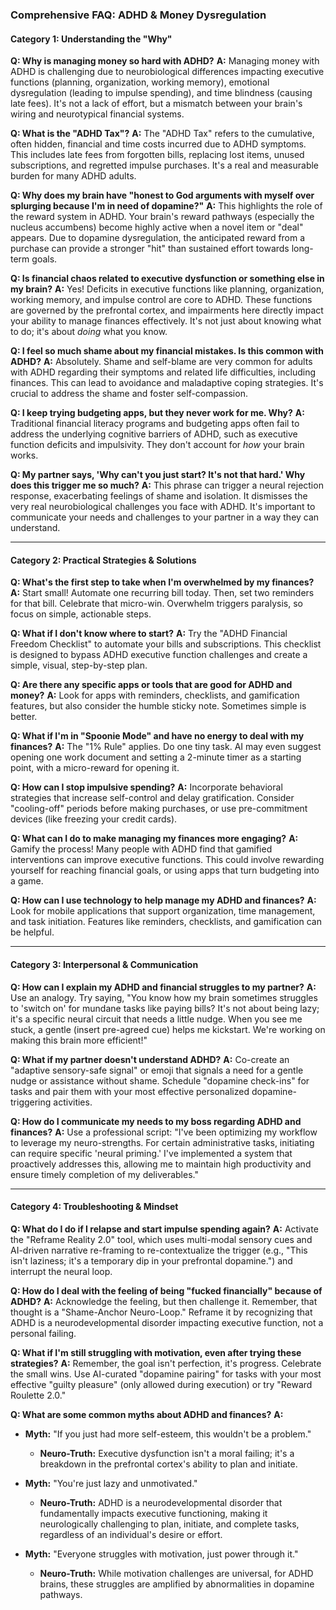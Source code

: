 ### **Comprehensive FAQ: ADHD & Money Dysregulation**

#### **Category 1: Understanding the "Why"**

**Q: Why is managing money so hard with ADHD?**
**A:** Managing money with ADHD is challenging due to neurobiological differences impacting executive functions (planning, organization, working memory), emotional dysregulation (leading to impulse spending), and time blindness (causing late fees). It's not a lack of effort, but a mismatch between your brain's wiring and neurotypical financial systems.

**Q: What is the "ADHD Tax"?**
**A:** The "ADHD Tax" refers to the cumulative, often hidden, financial and time costs incurred due to ADHD symptoms. This includes late fees from forgotten bills, replacing lost items, unused subscriptions, and regretted impulse purchases. It's a real and measurable burden for many ADHD adults.

**Q: Why does my brain have "honest to God arguments with myself over splurging because I'm in need of dopamine?"**
**A:** This highlights the role of the reward system in ADHD. Your brain's reward pathways (especially the nucleus accumbens) become highly active when a novel item or "deal" appears. Due to dopamine dysregulation, the anticipated reward from a purchase can provide a stronger "hit" than sustained effort towards long-term goals.

**Q: Is financial chaos related to executive dysfunction or something else in my brain?**
**A:** Yes! Deficits in executive functions like planning, organization, working memory, and impulse control are core to ADHD. These functions are governed by the prefrontal cortex, and impairments here directly impact your ability to manage finances effectively. It's not just about knowing what to do; it's about *doing* what you know.

**Q: I feel so much shame about my financial mistakes. Is this common with ADHD?**
**A:** Absolutely. Shame and self-blame are very common for adults with ADHD regarding their symptoms and related life difficulties, including finances. This can lead to avoidance and maladaptive coping strategies. It's crucial to address the shame and foster self-compassion.

**Q: I keep trying budgeting apps, but they never work for me. Why?**
**A:** Traditional financial literacy programs and budgeting apps often fail to address the underlying cognitive barriers of ADHD, such as executive function deficits and impulsivity. They don't account for *how* your brain works.

**Q: My partner says, 'Why can't you just start? It's not that hard.' Why does this trigger me so much?**
**A:** This phrase can trigger a neural rejection response, exacerbating feelings of shame and isolation. It dismisses the very real neurobiological challenges you face with ADHD. It's important to communicate your needs and challenges to your partner in a way they can understand.

---
#### **Category 2: Practical Strategies & Solutions**

**Q: What's the first step to take when I'm overwhelmed by my finances?**
**A:** Start small! Automate one recurring bill today. Then, set two reminders for that bill. Celebrate that micro-win. Overwhelm triggers paralysis, so focus on simple, actionable steps.

**Q: What if I don't know where to start?**
**A:** Try the "ADHD Financial Freedom Checklist" to automate your bills and subscriptions. This checklist is designed to bypass ADHD executive function challenges and create a simple, visual, step-by-step plan.

**Q: Are there any specific apps or tools that are good for ADHD and money?**
**A:** Look for apps with reminders, checklists, and gamification features, but also consider the humble sticky note. Sometimes simple is better.

**Q: What if I'm in "Spoonie Mode" and have no energy to deal with my finances?**
**A:** The "1% Rule" applies. Do one tiny task. AI may even suggest opening one work document and setting a 2-minute timer as a starting point, with a micro-reward for opening it.

**Q: How can I stop impulsive spending?**
**A:** Incorporate behavioral strategies that increase self-control and delay gratification. Consider "cooling-off" periods before making purchases, or use pre-commitment devices (like freezing your credit cards).

**Q: What can I do to make managing my finances more engaging?**
**A:** Gamify the process! Many people with ADHD find that gamified interventions can improve executive functions. This could involve rewarding yourself for reaching financial goals, or using apps that turn budgeting into a game.

**Q: How can I use technology to help manage my ADHD and finances?**
**A:** Look for mobile applications that support organization, time management, and task initiation. Features like reminders, checklists, and gamification can be helpful.

---
#### **Category 3: Interpersonal & Communication**

**Q: How can I explain my ADHD and financial struggles to my partner?**
**A:** Use an analogy. Try saying, "You know how my brain sometimes struggles to 'switch on' for mundane tasks like paying bills? It's not about being lazy; it's a specific neural circuit that needs a little nudge. When you see me stuck, a gentle (insert pre-agreed cue) helps me kickstart. We're working on making this brain more efficient!"

**Q: What if my partner doesn't understand ADHD?**
**A:** Co-create an "adaptive sensory-safe signal" or emoji that signals a need for a gentle nudge or assistance without shame. Schedule "dopamine check-ins" for tasks and pair them with your most effective personalized dopamine-triggering activities.

**Q: How do I communicate my needs to my boss regarding ADHD and finances?**
**A:** Use a professional script: "I've been optimizing my workflow to leverage my neuro-strengths. For certain administrative tasks, initiating can require specific 'neural priming.' I've implemented a system that proactively addresses this, allowing me to maintain high productivity and ensure timely completion of my deliverables."

---
#### **Category 4: Troubleshooting & Mindset**

**Q: What do I do if I relapse and start impulse spending again?**
**A:** Activate the "Reframe Reality 2.0" tool, which uses multi-modal sensory cues and AI-driven narrative re-framing to re-contextualize the trigger (e.g., "This isn't laziness; it's a temporary dip in your prefrontal dopamine.") and interrupt the neural loop.

**Q: How do I deal with the feeling of being "fucked financially" because of ADHD?**
**A:** Acknowledge the feeling, but then challenge it. Remember, that thought is a "Shame-Anchor Neuro-Loop." Reframe it by recognizing that ADHD is a neurodevelopmental disorder impacting executive function, not a personal failing.

**Q: What if I'm still struggling with motivation, even after trying these strategies?**
**A:** Remember, the goal isn't perfection, it's progress. Celebrate the small wins. Use AI-curated "dopamine pairing" for tasks with your most effective "guilty pleasure" (only allowed during execution) or try "Reward Roulette 2.0."

**Q: What are some common myths about ADHD and finances?**
**A:**
*   **Myth:** "If you just had more self-esteem, this wouldn't be a problem."
    *   **Neuro-Truth:** Executive dysfunction isn't a moral failing; it's a breakdown in the prefrontal cortex's ability to plan and initiate.

*   **Myth:** "You're just lazy and unmotivated."
    *   **Neuro-Truth:** ADHD is a neurodevelopmental disorder that fundamentally impacts executive functioning, making it neurologically challenging to plan, initiate, and complete tasks, regardless of an individual's desire or effort.

*   **Myth:** "Everyone struggles with motivation, just power through it."
    *   **Neuro-Truth:** While motivation challenges are universal, for ADHD brains, these struggles are amplified by abnormalities in dopamine pathways.